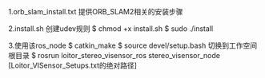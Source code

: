 1.orb_slam_install.txt	提供ORB_SLAM2相关的安装步骤

2.install.sh	创建udev规则
    $ chmod +x install.sh
    $ sudo ./install

3.使用该ros_node
    $ catkin_make
    $ source devel/setup.bash	切换到工作空间根目录
    $ rosrun loitor_stereo_visensor_ros stereo_visensor_node [Loitor_VISensor_Setups.txt的绝对路径]
